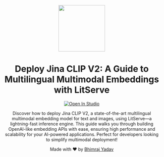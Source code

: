 <div align="center">
  <img src="https://github.com/bhimrazy/litserve-embedding-api/assets/46085301/47d4510e-3a81-4c3f-8aba-49d65cbc2064" height="150"/>
  <br/>
  <h1>Deploy Jina CLIP V2: A Guide to Multilingual Multimodal Embeddings with LitServe</h1>
<a target="_blank" href="https://lightning.ai/bhimrajyadav/studios/deploy-openai-like-embedding-api-with-litserve-on-studios">
  <img src="https://pl-bolts-doc-images.s3.us-east-2.amazonaws.com/app-2/studio-badge.svg" alt="Open In Studio"/>
</a>
  <br/>

  <p>
Discover how to deploy Jina CLIP V2, a state-of-the-art multilingual multimodal embedding model for text and images, using LitServe—a lightning-fast inference engine. This guide walks you through building OpenAI-like embedding APIs with ease, ensuring high performance and scalability for your AI-powered applications. Perfect for developers looking to simplify multimodal deployment!
  </p>
Made with ❤️ by <a href='https://github.com/bhimrazy'>Bhimraj Yadav</a>
</div>
